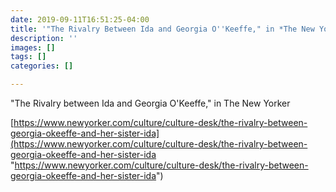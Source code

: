 ```yaml
---
date: 2019-09-11T16:51:25-04:00
title: '"The Rivalry Between Ida and Georgia O''Keeffe," in *The New Yorker*'
description: ''
images: []
tags: []
categories: []

---
```

"The Rivalry between Ida and Georgia O'Keeffe," in The New Yorker

[https://www.newyorker.com/culture/culture-desk/the-rivalry-between-georgia-okeeffe-and-her-sister-ida](https://www.newyorker.com/culture/culture-desk/the-rivalry-between-georgia-okeeffe-and-her-sister-ida "https://www.newyorker.com/culture/culture-desk/the-rivalry-between-georgia-okeeffe-and-her-sister-ida")